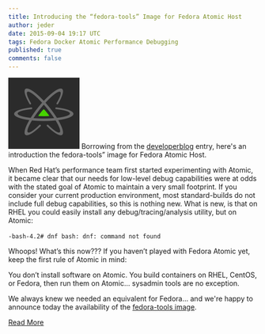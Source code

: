 ```yaml
---
title: Introducing the “fedora-tools” Image for Fedora Atomic Host
author: jeder
date: 2015-09-04 19:17 UTC
tags: Fedora Docker Atomic Performance Debugging
published: true
comments: false
---
```


![Project Atomic logo](/images/blog/atomic.png) Borrowing from the [developerblog](http://developerblog.redhat.com/2015/03/11/introducing-the-rhel-container-for-rhel-atomic-host/) entry, here's an introduction the fedora-tools” image for Fedora Atomic Host.

When Red Hat’s performance team first started experimenting with Atomic, it became clear that our needs for low-level debug capabilities were at odds with the stated goal of Atomic to maintain a very small footprint.  If you consider your current production environment, most standard-builds do not include full debug capabilities, so this is nothing new.  What is new, is that on RHEL you could easily install any debug/tracing/analysis utility, but on Atomic:

`
-bash-4.2# dnf
bash: dnf: command not found
`

Whoops!  What’s this now???  If you haven’t played with Fedora Atomic yet, keep the first rule of Atomic in mind:

You don’t install software on Atomic.  You build containers on RHEL, CentOS, or Fedora, then run them on Atomic... sysadmin tools are no exception.

We always knew we needed an equivalent for Fedora... and we're happy to announce today the availability of the [fedora-tools image](https://hub.docker.com/r/fedora/tools/).

[Read More](http://www.projectatomic.io/blog/2015/09/introducing-the-fedora-tools-image-for-fedora-atomic-host/)
